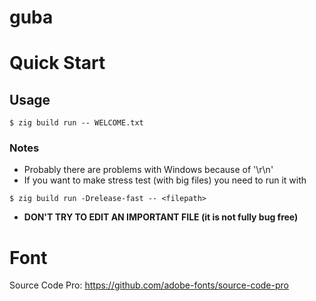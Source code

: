 # guba

# Quick Start 

## Usage

```console
$ zig build run -- WELCOME.txt
```

### Notes
 * Probably there are problems with Windows because of '\r\n'
 * If you want to make stress test (with big files) you need to run it with 
 ```console
 $ zig build run -Drelease-fast -- <filepath>
 ```
 * **DON'T TRY TO EDIT AN IMPORTANT FILE (it is not fully bug free)**

# Font

Source Code Pro: https://github.com/adobe-fonts/source-code-pro
